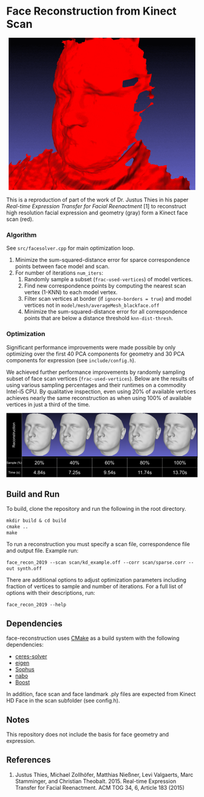 # Face Reconstruction from Kinect Scan

<p align="center">
  <img height="400" src="/content/basic-anim.gif">
</p>

This is a reproduction of part of the work of Dr. Justus Thies in his paper _Real-time Expression Transfer for Facial Reenactment_ [1] to reconstruct high resolution facial expression and geometry (gray) form a Kinect face scan (red).

### Algorithm

See `src/facesolver.cpp` for main optimization loop.

1. Minimize the sum-squared-distance error for sparce correspondence points between face model and scan.
2. For number of iterations `num_iters`:
   1. Randomly sample a subset (`frac-used-vertices`) of model vertices.
   2. Find new correspondence points by computing the nearest scan vertex (1-KNN) to each model vertex.
   3. Filter scan vertices at border (if `ignore-borders = true`) and model vertices not in `model/mesh/averageMesh_blackface.off`
   4. Minimize the sum-squared-distance error for all correspondence points that are below a distance threshold `knn-dist-thresh`.

### Optimization

Significant performance improvements were made possible by only optimizing over the first 40 PCA components for geometry and 30 PCA components for expression (see `include/config.h`).

We achieved further performance improvements by randomly sampling subset of face scan vertices (`frac-used-vertices`). Below are the results of using various sampling percentages and their runtimes on a commodity Intel-i5 CPU. By qualitative inspection, even using 20% of available vertices achieves nearly the same reconstruction as when using 100% of available vertices in just a third of the time.

![](/content/frac-vertices-time.png)



## Build and Run

To build, clone the repository and run the following in the root directory.

```
mkdir build & cd build
cmake ..
make
```



To run a reconstruction you must specify a scan file, correspondence file and output file. Example run:

```
face_recon_2019 --scan scan/kd_example.off --corr scan/sparse.corr --out synth.off
```



There are additional options to adjust optimization parameters including fraction of vertices to sample and number of iterations. For a full list of options with their descriptions, run:

```
face_recon_2019 --help
```



## Dependencies

face-reconstruction uses [CMake](https://cmake.org/) as a build system with the following dependencies:

* [ceres-solver](https://github.com/ceres-solver/ceres-solver)
* [eigen](https://gitlab.com/libeigen/eigen)
* [Sophus](https://github.com/strasdat/Sophus)
* [nabo](https://github.com/ethz-asl/libnabo)
* [Boost](https://github.com/boostorg/boost)

In addition, face scan and face landmark .ply files are expected from Kinect HD Face in the scan subfolder (see config.h).

## Notes
This repository does not include the basis for face geometry and expression.


## References
1. Justus Thies, Michael Zollhöfer, Matthias Nießner, Levi Valgaerts, Marc Stamminger,
and Christian Theobalt. 2015. Real-time Expression Transfer for Facial Reenactment.
ACM TOG 34, 6, Article 183 (2015)
